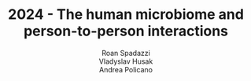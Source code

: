 ---
schema: default
title: 2024 - The human microbiome and person-to-person interactions
organization: KnowDive
notes: >-
  The microbiome plays a fundamental role in understanding human health and social interactions. This project focuses on systematically organizing data on microbiome transmission patterns, incorporating both biological and social dimensions. By leveraging the Knowledge Graph (KG) approach, we aim to provide researchers and clinicians with tools to explore the dynamics of microbial diversity and transmission across populations.
resources:
  - name: KGE - The human microbiome and person-to-person interactions
    url: 'https://boreico.github.io/KGE_QCB_Project/'
    format: html
license: 'http://www.opendefinition.org/licenses/odc-by'
category:
  -   Health
maintainer: Simone Bocca
maintainer_email: simone.bocca@unitn.it
author:  Roan Spadazzi <br> Vladyslav Husak <br> Andrea Policano
author_email: roan.spadazzi@studenti.unitn.it <br> vladyslav.husak@studenti.unitn.it <br> andrea.policano@studenti.unitn.it
tags: 'kge,health,research,microbiome'
pub_date: 20/02/2025
latitude_map: 46.07
longitude_map: 11.13
---